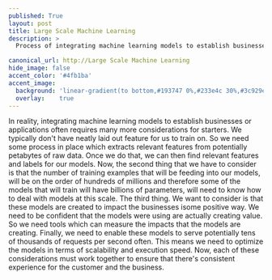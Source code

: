 ```yaml
---
published: True
layout: post
title: Large Scale Machine Learning
description: >
  Process of integrating machine learning models to establish businesses or applications.

canonical_url: http://Large Scale Machine Learning
hide_image: false
accent_color: '#4fb1ba'
accent_image:
  background: 'linear-gradient(to bottom,#193747 0%,#233e4c 30%,#3c929e 50%,#d5d5d4 70%,#cdccc8 100%)'
  overlay:    true
---
```


In reality, integrating machine learning models to establish businesses or applications often requires many more considerations for starters. 
We typically don't have neatly laid out feature for us to train on. 
So we need some process in place which extracts relevant features from potentially petabytes of raw data. 
Once we do that, we can then find relevant features and labels for our models. 
Now, the second thing that we have to consider is that the number of training examples that will be feeding into our models, will be on the order of hundreds of millions and therefore some of the models that will train will have billions of parameters, will need to know how to deal with models at this scale. 
The third thing. We want to consider is that these models are created to impact the businesses isome positive way. 
We need to be confident that the models were using are actually creating value. 
So we need tools which can measure the impacts that the models are creating. 
Finally, we need to enable these models to serve potentially tens of thousands of requests per second often. 
This means we need to optimize the models in terms of scalability and execution speed. 
Now, each of these considerations must work together to ensure that there's consistent experience for the customer and the business. 
